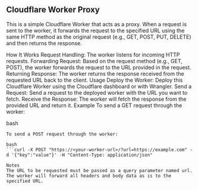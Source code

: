 ## Cloudflare Worker Proxy
This is a simple Cloudflare Worker that acts as a proxy. When a request is sent to the worker, it forwards the request to the specified URL using the same HTTP method as the original request (e.g., GET, POST, PUT, DELETE) and then returns the response.

How It Works
Request Handling: The worker listens for incoming HTTP requests.
Forwarding Request: Based on the request method (e.g., GET, POST), the worker forwards the request to the URL provided in the request.
Returning Response: The worker returns the response received from the requested URL back to the client.
Usage
Deploy the Worker: Deploy this Cloudflare Worker using the Cloudflare dashboard or with Wrangler.
Send a Request: Send a request to the deployed worker with the URL you want to fetch.
Receive the Response: The worker will fetch the response from the provided URL and return it.
Example
To send a GET request through the worker:

bash
```curl -X GET "https://<your-worker-url>/?url=https://example.com"
To send a POST request through the worker:

bash
```curl -X POST "https://<your-worker-url>/?url=https://example.com" -d '{"key":"value"}' -H "Content-Type: application/json"

Notes
The URL to be requested must be passed as a query parameter named url.
The worker will forward all headers and body data as is to the specified URL.
